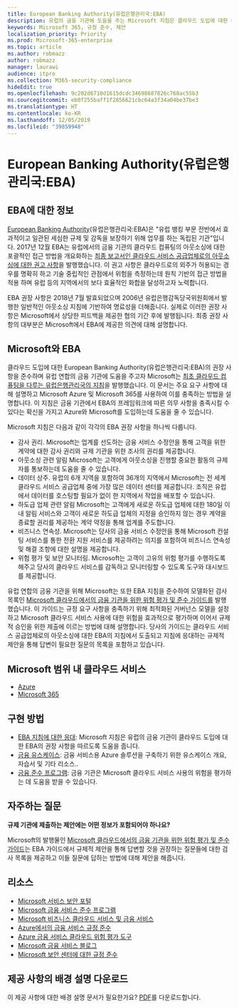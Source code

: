 ```yaml
---
title: European Banking Authority(유럽은행관리국:EBA)
description: 유럽의 금융 기관에 도움을 주는 Microsoft 지침은 클라우드 도입에 대한 EBA의 권장 사항을 준수합니다..
keywords: Microsoft 365, 규정 준수, 제안
localization_priority: Priority
ms.prod: Microsoft-365-enterprise
ms.topic: article
ms.author: robmazz
author: robmazz
manager: laurawi
audience: itpro
ms.collection: M365-security-compliance
hideEdit: true
ms.openlocfilehash: 9c202d6710d1615dcdc34698687826c768ac55b3
ms.sourcegitcommit: eb0f255baff1f2856621cbc64a3f34a04be37be3
ms.translationtype: HT
ms.contentlocale: ko-KR
ms.lasthandoff: 12/05/2019
ms.locfileid: "39859948"
---
```

# <a name="european-banking-authority-eba"></a>European Banking Authority(유럽은행관리국:EBA)

## <a name="about-the-eba"></a>EBA에 대한 정보

[European Banking Authority](https://eba.europa.eu/)(유럽은행관리국:EBA)은 "유럽 뱅킹 부문 전반에서 효과적이고 일관된 세심한 규제 및 감독을 보장하기 위해 업무를 하는 독립된 기관"입니다.   2017년 12월 EBA는 유럽에서의 금융 기관의 클라우드 컴퓨팅의 아웃소싱에 대한 포괄적인 접근 방법을 개요화하는 [최종 보고서인 클라우드 서비스 공급업체로의 아웃소싱에 대한 권고 사항](https://eba.europa.eu/documents/10180/2170121/Final+draft+Recommendations+on+Cloud+Outsourcing+%28EBA-Rec-2017-03%29.pdf/5fa5cdde-3219-4e95-946d-0c0d05494362)을 발행했습니다. 이 권고 사항은 클라우드로의 외주가 허용되는 경우를 명확히 하고 기술 중립적인 관점에서 위험을 측정하는데 원칙 기반의 접근 방법을 적용 하며 유럽 등의 지역에서의 보다 효율적인 화합을 달성하고자 노력합니다.

EBA 권장 사항은 2018년 7월 발효되었으며 2006년 유럽은행감독당국위원회에서 발행한 일반적인 아웃소싱 지침에 기반하여 명료성을 더해줍니다. 실제로 이러한 권장 사항은 Microsoft에서 상당한 피드백을 제공한 협의 기간 후에 발행됩니다. 최종 권장 사항의 대부분은 Microsoft에서 EBA에 제공한 의견에 대해 설명합니다.

## <a name="microsoft-and-the-eba"></a>Microsoft와 EBA

클라우드 도입에 대한 European Banking Authority(유럽은행관리국:EBA)의 권장 사항을 준수하며 유럽 연합의 금융 기관에 도움을 주고자 Microsoft는 [최초 클라우드 컴퓨팅을 다루는 유럽은행관리국의 지침](https://aka.ms/FinServ-Guide-EuBankAuth)을 발행했습니다. 이 문서는 주요 요구 사항에 대해 설명하고 Microsoft Azure 및 Microsoft 365를 사용하여 이를 충족하는 방법을 설명합니다. 이 지침은 금융 기관에서 EBA의 프레임워크에 따른 의무 사항을 충족시킬 수 있다는 확신을 가지고 Azure와 Microsoft를 도입하는데 도움을 줄 수 있습니다.

Microsoft 지침은 다음과 같이 각각의 EBA 권장 사항을 하나씩 다룹니다.

- 감사 권리. Microsoft는 업계를 선도하는 금융 서비스 수정안을 통해 고객을 위한 계약에 대한 감사 권리와 규제 기관을 위한 조사의 권리를 제공합니다.
- 아웃소싱 관련 알림 Microsoft는 고객에게 아웃소싱을 진행할 중요한 활동의 규제자를 통보하는데 도움을 줄 수 있습니다.
- 데이터 상주. 유럽의 6개 지역을 포함하여 36개의 지역에서 Microsoft는 전 세계 클라우드 서비스 공급업체 중에 가장 많은 데이터 센터를 제공합니다. 조직은 유럽에서 데이터를 호스팅할 필요가 없이 한 지역에서 작업을 배포할 수 있습니다.
- 하도급 업체 관련 알림 Microsoft는 고객에게 새로운 하도급 업체에 대한 180일 이내 알림 서비스와 고객이 새로운 하도급 업체의 지정을 승인하지 않는 경우 계약을 종료할 권리를 제공하는 계약 약정을 통해 업계를 주도합니다.
- 비즈니스 연속성. Microsoft는 당사의 금융 서비스 수정안을 통해 Microsoft 컨설팅 서비스를 통한 전환 지원 서비스를 제공하려는 의지를 포함하여 비즈니스 연속성 및 해결 조항에 대한 설명을 제공합니다.
- 위험 평가 및 보안 모니터링. Microsoft는 고객이 고유의 위험 평가를 수행하도록 해주고 당사의 클라우드 서비스를 감독하고 모니터링할 수 있도록 도구와 대시보드를 제공합니다.

유럽 연합의 금융 기관을 위해 Microsoft는 또한 EBA 지침을 준수하여 모델화된 검사 목록인 [Microsoft 클라우드에서의 금융 기관을 위한 위험 평가 및 준수 가이드를](https://aka.ms/RiskGovernanceGuide) 발행했습니다. 이 가이드는 규정 요구 사항을 충족하기 위해 최적화된 거버넌스 모델을 설정하고 Microsoft 클라우드 서비스 사용에 대한 위험을 효과적으로 평가하며 이어서 규제적 승인을 위한 제출에 이르는 방법에 대해 설명합니다. 당사의 가이드는 클라우드 서비스 공급업체로의 아웃소싱에 대한 EBA의 지침에서 도출되고 지침에 응대하는 규제적 제안을 통해 답변이 필요한 질문의 목록을 포함하고 있습니다.

## <a name="microsoft-in-scope-cloud-services"></a>Microsoft 범위 내 클라우드 서비스

- [Azure](https://aka.ms/AzureCompliance)
- [Microsoft 365](https://aka.ms/o365-compliance-framework)

## <a name="how-to-implement"></a>구현 방법

- [EBA 지침에 대한 응대](https://aka.ms/FinServ-Guide-EuBankAuth): Microsoft 지침은 유럽의 금융 기관이 클라우드 도입에 대한 EBA의 권장 사항을 따르도록 도움을 줍니다.
- [금융 유스케이스](https://docs.microsoft.com/azure/industry/financial/): 금융 서비스용 Azure 솔루션을 구축하기 위한 유스케이스 개요, 자습서 및 기타 리소스..
- [금융 준수 프로그램](https://aka.ms/FSCP-Print): 금융 기관은 Microsoft 클라우드 서비스 사용의 위험을 평가하는 데 도움을 받을 수 있습니다.

## <a name="frequently-asked-questions"></a>자주하는 질문

**규제 기관에 제출하는 제안에는 어떤 정보가 포함되어야 하나요?**

Microsoft의 발행물인 [Microsoft 클라우드에서의 금융 기관을 위한 위험 평가 및 준수 가이드](https://aka.ms/RiskGovernanceGuide)는 EBA 가이드에서 규제적 제안을 통해 답변할 것을 권장하는 질문들에 대한 검사 목록을 제공하고 이들 질문에 답하는 방법에 대해 제안을 해줍니다.

## <a name="resources"></a>리소스

- [Microsoft 서비스 보안 포털](https://aka.ms/STP)
- [Microsoft 금융 서비스 준수 프로그램](https://aka.ms/FSCP-Print)
- [Microsoft 비즈니스 클라우드 서비스 및 금융 서비스](https://www.microsoft.com/trustcenter/cloudservices/financialservices)
- [Azure에서의 금융 서비스 규정 준수](https://azure.microsoft.com/resources/videos/azurecon-2015-financial-services-compliance-in-azure/)
- [Azure 금융 서비스 클라우드 위험 평가 도구](https://aka.ms/FFIEC-CSDT)
- [Microsoft 금융 서비스 블로그](https://techcommunity.microsoft.com/t5/Financial-Services-Blog/bg-p/FinancialServicesBlog)
- [Microsoft 보안 센터에 대한 규정 준수](https://www.microsoft.com/trust-center/compliance/compliance-overview)

## <a name="download-the-offering-backgrounder"></a>제공 사항의 배경 설명 다운로드

이 제공 사항에 대한 배경 설명 문서가 필요한가요? [PDF](https://download.microsoft.com/download/A/9/3/A93DEE11-4758-4E03-8035-D8C5843B70C2/EBA-Compliance.pdf)를 다운로드합니다.

